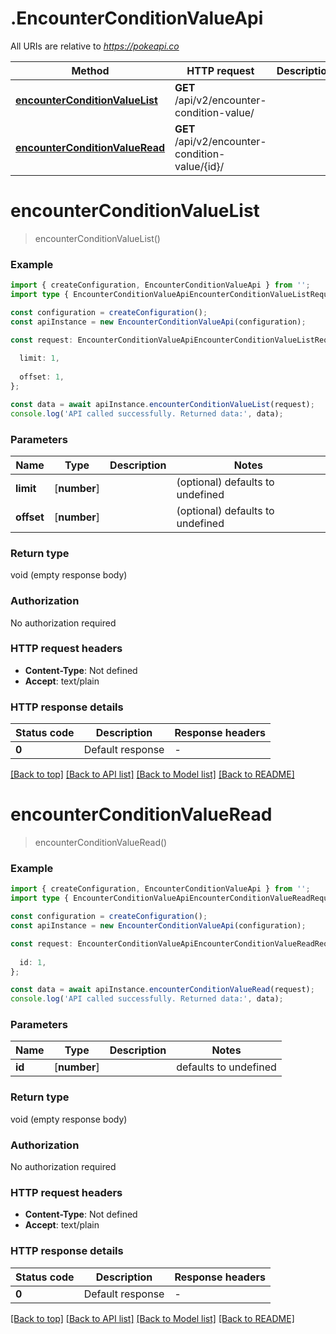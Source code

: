 # .EncounterConditionValueApi

All URIs are relative to *https://pokeapi.co*

Method | HTTP request | Description
------------- | ------------- | -------------
[**encounterConditionValueList**](EncounterConditionValueApi.md#encounterConditionValueList) | **GET** /api/v2/encounter-condition-value/ | 
[**encounterConditionValueRead**](EncounterConditionValueApi.md#encounterConditionValueRead) | **GET** /api/v2/encounter-condition-value/{id}/ | 


# **encounterConditionValueList**
> encounterConditionValueList()


### Example


```typescript
import { createConfiguration, EncounterConditionValueApi } from '';
import type { EncounterConditionValueApiEncounterConditionValueListRequest } from '';

const configuration = createConfiguration();
const apiInstance = new EncounterConditionValueApi(configuration);

const request: EncounterConditionValueApiEncounterConditionValueListRequest = {
  
  limit: 1,
  
  offset: 1,
};

const data = await apiInstance.encounterConditionValueList(request);
console.log('API called successfully. Returned data:', data);
```


### Parameters

Name | Type | Description  | Notes
------------- | ------------- | ------------- | -------------
 **limit** | [**number**] |  | (optional) defaults to undefined
 **offset** | [**number**] |  | (optional) defaults to undefined


### Return type

void (empty response body)

### Authorization

No authorization required

### HTTP request headers

 - **Content-Type**: Not defined
 - **Accept**: text/plain


### HTTP response details
| Status code | Description | Response headers |
|-------------|-------------|------------------|
**0** | Default response |  -  |

[[Back to top]](#) [[Back to API list]](README.md#documentation-for-api-endpoints) [[Back to Model list]](README.md#documentation-for-models) [[Back to README]](README.md)

# **encounterConditionValueRead**
> encounterConditionValueRead()


### Example


```typescript
import { createConfiguration, EncounterConditionValueApi } from '';
import type { EncounterConditionValueApiEncounterConditionValueReadRequest } from '';

const configuration = createConfiguration();
const apiInstance = new EncounterConditionValueApi(configuration);

const request: EncounterConditionValueApiEncounterConditionValueReadRequest = {
  
  id: 1,
};

const data = await apiInstance.encounterConditionValueRead(request);
console.log('API called successfully. Returned data:', data);
```


### Parameters

Name | Type | Description  | Notes
------------- | ------------- | ------------- | -------------
 **id** | [**number**] |  | defaults to undefined


### Return type

void (empty response body)

### Authorization

No authorization required

### HTTP request headers

 - **Content-Type**: Not defined
 - **Accept**: text/plain


### HTTP response details
| Status code | Description | Response headers |
|-------------|-------------|------------------|
**0** | Default response |  -  |

[[Back to top]](#) [[Back to API list]](README.md#documentation-for-api-endpoints) [[Back to Model list]](README.md#documentation-for-models) [[Back to README]](README.md)


